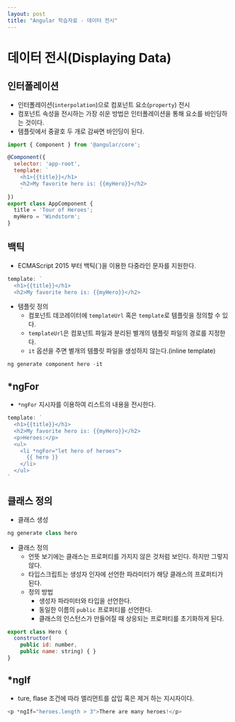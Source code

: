 ```yaml
---
layout: post
title: "Angular 학습자료 - 데이터 전시"
---
```



# 데이터 전시(Displaying Data)
## 인터폴레이션
* 인터폴레이션(`interpolation`)으로 컴포넌트 요소(`property`) 전시
* 컴포넌트 속성을 전시하는 가장 쉬운 방법은 인터폴레이션을 통해 요소를 바인딩하는 것이다.
* 템플릿에서 중괄호 두 개로 감싸면 바인딩이 된다.
```javascript
import { Component } from '@angular/core';

@Component({
  selector: 'app-root',
  template: `
    <h1>{{title}}</h1>
    <h2>My favorite hero is: {{myHero}}</h2>
    `
})
export class AppComponent {
  title = 'Tour of Heroes';
  myHero = 'Windstorm';
}
```
## 백틱
* ECMAScript 2015 부터 백틱(`)을 이용한 다중라인 문자를 지원한다.
```javascript
template: `
  <h1>{{title}}</h1>
  <h2>My favorite hero is: {{myHero}}</h2>
```
* 템플릿 정의
  * 컴포넌트 데코레이터에 `templateUrl` 혹은 `template`로 템플릿을 정의할 수 있다.
  * `templateUrl`은 컴포넌트 파일과 분리된 별개의 템플릿 파일의 경로를 지정한다.
  * `it` 옵션을 주면 별개의 템플릿 파일을 생성하지 않는다.(inline template)
```javascript
ng generate component hero -it
```
## *ngFor
* `*ngFor` 지시자를 이용하여 리스트의 내용을 전시한다.
```javascript
template: `
  <h1>{{title}}</h1>
  <h2>My favorite hero is: {{myHero}}</h2>
  <p>Heroes:</p>
  <ul>
    <li *ngFor="let hero of heroes">
      {{ hero }}
    </li>
  </ul>
`
```
## 클래스 정의
* 클래스 생성
```javascript
ng generate class hero
```
* 클래스 정의
  * 언뜻 보기에는 클래스는 프로퍼티를 가지지 않은 것처럼 보인다. 하지만 그렇지 않다.
  * 타입스크립트는 생성자 인자에 선언한 파라미터가 해당 클래스의 프로퍼티가 된다.
  * 정의 방법
    * 생성자 파라미터와 타입을 선언한다.
    * 동일한 이름의 `public` 프로퍼티를 선언한다.
    * 클래스의 인스턴스가 만들어질 때 상응되는 프로퍼티를 초기화하게 된다.
```javascript
export class Hero {
  constructor(
    public id: number,
    public name: string) { }
}
```
## *ngIf
* ture, flase 조건에 따라 엘리먼트를 삽입 혹은 제거 하는 지시자이다.
```javascript
<p *ngIf="heroes.length > 3">There are many heroes!</p>
```
